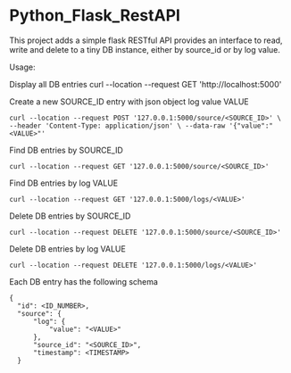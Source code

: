 # Python_Flask_RestAPI

This project adds a simple flask RESTful API provides an interface to read, write and delete to a tiny DB instance,
either by source_id or by log value.

Usage:

Display all DB entries
curl --location --request GET 'http://localhost:5000'

Create a new SOURCE_ID entry with json object log value VALUE

`curl --location --request POST '127.0.0.1:5000/source/<SOURCE_ID>' \ 
--header 'Content-Type: application/json' \
--data-raw '{"value":"<VALUE>"'`
  
Find DB entries by SOURCE_ID

`curl --location --request GET '127.0.0.1:5000/source/<SOURCE_ID>'`

Find DB entries by log VALUE

`curl --location --request GET '127.0.0.1:5000/logs/<VALUE>'`
  
Delete DB entries by SOURCE_ID

`curl --location --request DELETE '127.0.0.1:5000/source/<SOURCE_ID>'`

Delete DB entries by log VALUE

`curl --location --request DELETE '127.0.0.1:5000/logs/<VALUE>'`
  
  
Each DB entry has the following schema

    {
      "id": <ID_NUMBER>,
      "source": {
          "log": {
              "value": "<VALUE>"
          },
          "source_id": "<SOURCE_ID>",
          "timestamp": <TIMESTAMP>
      }
